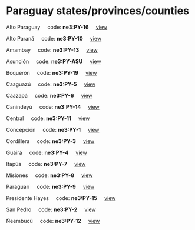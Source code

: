 # Paraguay states/provinces/counties
Alto Paraguay&nbsp;&nbsp;&nbsp;&nbsp;&nbsp;code: **ne3:PY-16**&nbsp;&nbsp;&nbsp;&nbsp;&nbsp;[view](../../export/geojson/medium/ne3/py/16.geojson)&nbsp;&nbsp;&nbsp;&nbsp;&nbsp;


Alto Paraná&nbsp;&nbsp;&nbsp;&nbsp;&nbsp;code: **ne3:PY-10**&nbsp;&nbsp;&nbsp;&nbsp;&nbsp;[view](../../export/geojson/medium/ne3/py/10.geojson)&nbsp;&nbsp;&nbsp;&nbsp;&nbsp;


Amambay&nbsp;&nbsp;&nbsp;&nbsp;&nbsp;code: **ne3:PY-13**&nbsp;&nbsp;&nbsp;&nbsp;&nbsp;[view](../../export/geojson/medium/ne3/py/13.geojson)&nbsp;&nbsp;&nbsp;&nbsp;&nbsp;


Asunción&nbsp;&nbsp;&nbsp;&nbsp;&nbsp;code: **ne3:PY-ASU**&nbsp;&nbsp;&nbsp;&nbsp;&nbsp;[view](../../export/geojson/medium/ne3/py/asu.geojson)&nbsp;&nbsp;&nbsp;&nbsp;&nbsp;


Boquerón&nbsp;&nbsp;&nbsp;&nbsp;&nbsp;code: **ne3:PY-19**&nbsp;&nbsp;&nbsp;&nbsp;&nbsp;[view](../../export/geojson/medium/ne3/py/19.geojson)&nbsp;&nbsp;&nbsp;&nbsp;&nbsp;


Caaguazú&nbsp;&nbsp;&nbsp;&nbsp;&nbsp;code: **ne3:PY-5**&nbsp;&nbsp;&nbsp;&nbsp;&nbsp;[view](../../export/geojson/medium/ne3/py/5.geojson)&nbsp;&nbsp;&nbsp;&nbsp;&nbsp;


Caazapá&nbsp;&nbsp;&nbsp;&nbsp;&nbsp;code: **ne3:PY-6**&nbsp;&nbsp;&nbsp;&nbsp;&nbsp;[view](../../export/geojson/medium/ne3/py/6.geojson)&nbsp;&nbsp;&nbsp;&nbsp;&nbsp;


Canindeyú&nbsp;&nbsp;&nbsp;&nbsp;&nbsp;code: **ne3:PY-14**&nbsp;&nbsp;&nbsp;&nbsp;&nbsp;[view](../../export/geojson/medium/ne3/py/14.geojson)&nbsp;&nbsp;&nbsp;&nbsp;&nbsp;


Central&nbsp;&nbsp;&nbsp;&nbsp;&nbsp;code: **ne3:PY-11**&nbsp;&nbsp;&nbsp;&nbsp;&nbsp;[view](../../export/geojson/medium/ne3/py/11.geojson)&nbsp;&nbsp;&nbsp;&nbsp;&nbsp;


Concepción&nbsp;&nbsp;&nbsp;&nbsp;&nbsp;code: **ne3:PY-1**&nbsp;&nbsp;&nbsp;&nbsp;&nbsp;[view](../../export/geojson/medium/ne3/py/1.geojson)&nbsp;&nbsp;&nbsp;&nbsp;&nbsp;


Cordillera&nbsp;&nbsp;&nbsp;&nbsp;&nbsp;code: **ne3:PY-3**&nbsp;&nbsp;&nbsp;&nbsp;&nbsp;[view](../../export/geojson/medium/ne3/py/3.geojson)&nbsp;&nbsp;&nbsp;&nbsp;&nbsp;


Guairá&nbsp;&nbsp;&nbsp;&nbsp;&nbsp;code: **ne3:PY-4**&nbsp;&nbsp;&nbsp;&nbsp;&nbsp;[view](../../export/geojson/medium/ne3/py/4.geojson)&nbsp;&nbsp;&nbsp;&nbsp;&nbsp;


Itapúa&nbsp;&nbsp;&nbsp;&nbsp;&nbsp;code: **ne3:PY-7**&nbsp;&nbsp;&nbsp;&nbsp;&nbsp;[view](../../export/geojson/medium/ne3/py/7.geojson)&nbsp;&nbsp;&nbsp;&nbsp;&nbsp;


Misiones&nbsp;&nbsp;&nbsp;&nbsp;&nbsp;code: **ne3:PY-8**&nbsp;&nbsp;&nbsp;&nbsp;&nbsp;[view](../../export/geojson/medium/ne3/py/8.geojson)&nbsp;&nbsp;&nbsp;&nbsp;&nbsp;


Paraguarí&nbsp;&nbsp;&nbsp;&nbsp;&nbsp;code: **ne3:PY-9**&nbsp;&nbsp;&nbsp;&nbsp;&nbsp;[view](../../export/geojson/medium/ne3/py/9.geojson)&nbsp;&nbsp;&nbsp;&nbsp;&nbsp;


Presidente Hayes&nbsp;&nbsp;&nbsp;&nbsp;&nbsp;code: **ne3:PY-15**&nbsp;&nbsp;&nbsp;&nbsp;&nbsp;[view](../../export/geojson/medium/ne3/py/15.geojson)&nbsp;&nbsp;&nbsp;&nbsp;&nbsp;


San Pedro&nbsp;&nbsp;&nbsp;&nbsp;&nbsp;code: **ne3:PY-2**&nbsp;&nbsp;&nbsp;&nbsp;&nbsp;[view](../../export/geojson/medium/ne3/py/2.geojson)&nbsp;&nbsp;&nbsp;&nbsp;&nbsp;


Ñeembucú&nbsp;&nbsp;&nbsp;&nbsp;&nbsp;code: **ne3:PY-12**&nbsp;&nbsp;&nbsp;&nbsp;&nbsp;[view](../../export/geojson/medium/ne3/py/12.geojson)&nbsp;&nbsp;&nbsp;&nbsp;&nbsp;

